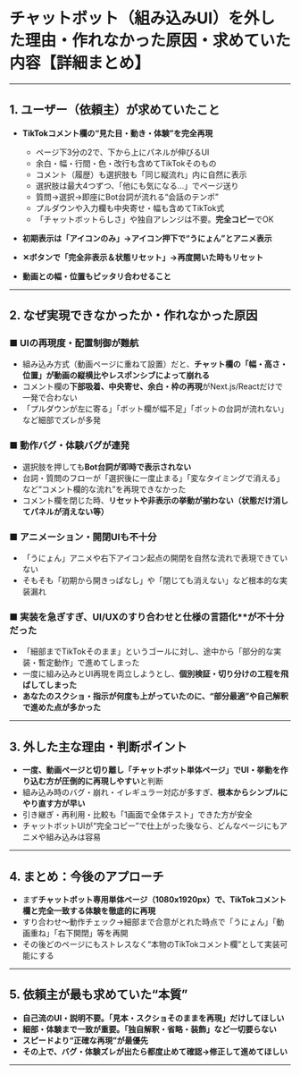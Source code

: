 # チャットボット（組み込みUI）を外した理由・作れなかった原因・求めていた内容【詳細まとめ】

---

## 1. **ユーザー（依頼主）が求めていたこと**

- **TikTokコメント欄の“見た目・動き・体験”を完全再現**
  - ページ下3分の2で、下から上にパネルが伸びるUI
  - 余白・幅・行間・色・改行も含めてTikTokそのもの
  - コメント（履歴）も選択肢も「同じ縦流れ」内に自然に表示
  - 選択肢は最大4つずつ、「他にも気になる…」でページ送り
  - 質問→選択→即座にBot台詞が流れる“会話のテンポ”
  - プルダウンや入力欄も中央寄せ・幅も含めてTikTok式
  - 「チャットボットらしさ」や独自アレンジは不要。**完全コピー**でOK

- **初期表示は「アイコンのみ」→アイコン押下で“うにょん”とアニメ表示**
- **✕ボタンで「完全非表示＆状態リセット」→再度開いた時もリセット**
- **動画との幅・位置もピッタリ合わせること**

---

## 2. **なぜ実現できなかったか・作れなかった原因**

### ■ **UIの再現度・配置制御が難航**
- 組み込み方式（動画ページに重ねて設置）だと、**チャット欄の「幅・高さ・位置」が動画の縦横比やレスポンシブによって崩れる**
- コメント欄の**下部吸着、中央寄せ、余白・枠の再現**がNext.js/Reactだけで一発で合わない
- 「プルダウンが左に寄る」「ボット欄が幅不足」「ボットの台詞が流れない」など細部でズレが多発

### ■ **動作バグ・体験バグが連発**
- 選択肢を押しても**Bot台詞が即時で表示されない**
- 台詞・質問のフローが「選択後に一度止まる」「変なタイミングで消える」など“コメント欄的な流れ”を再現できなかった
- コメント欄を閉じた時、**リセットや非表示の挙動が揃わない（状態だけ消してパネルが消えない等）**

### ■ **アニメーション・開閉UIも不十分**
- 「うにょん」アニメや右下アイコン起点の開閉を自然な流れで表現できていない
- そもそも「初期から開きっぱなし」や「閉じても消えない」など根本的な実装漏れ

### ■ **実装を急ぎすぎ、**UI/UXのすり合わせ**と**仕様の言語化**が不十分だった
- 「細部までTikTokそのまま」というゴールに対し、途中から「部分的な実装・暫定動作」で進めてしまった
- 一度に組み込みとUI再現を両立しようとし、**個別検証・切り分けの工程を飛ばしてしまった**
- **あなたのスクショ・指示が何度も上がっていたのに、“部分最適”や自己解釈で進めた点が多かった**

---

## 3. **外した主な理由・判断ポイント**

- **一度、動画ページと切り離し「チャットボット単体ページ」でUI・挙動を作り込む方が圧倒的に再現しやすい**と判断
- 組み込み時のバグ・崩れ・イレギュラー対応が多すぎ、**根本からシンプルにやり直す方が早い**
- 引き継ぎ・再利用・比較も「1画面で全体テスト」できた方が安全
- チャットボットUIが“完全コピー”で仕上がった後なら、どんなページにもアニメや組み込みは容易

---

## 4. **まとめ：今後のアプローチ**

- まず**チャットボット専用単体ページ（1080x1920px）で、TikTokコメント欄と完全一致する体験を徹底的に再現**
- すり合わせ〜動作チェック→細部まで合意がとれた時点で「うにょん」「動画重ね」「右下開閉」等を再開
- その後どのページにもストレスなく“本物のTikTokコメント欄”として実装可能にする

---

## 5. **依頼主が最も求めていた“本質”**

- **自己流のUI・説明不要。「見本・スクショそのままを再現」だけしてほしい**
- **細部・体験まで一致が重要。「独自解釈・省略・装飾」など一切要らない**
- **スピードより“正確な再現”が最優先**
- **その上で、バグ・体験ズレが出たら都度止めて確認→修正して進めてほしい**

---

